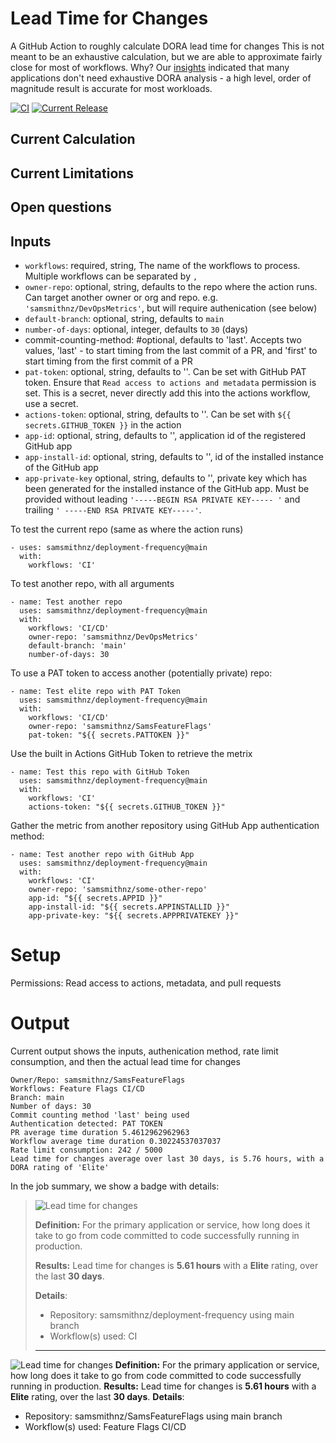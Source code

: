 # Lead Time for Changes
A GitHub Action to roughly calculate DORA lead time for changes This is not meant to be an exhaustive calculation, but we are able to approximate fairly close for most  of workflows. Why? Our [insights](https://samlearnsazure.blog/2022/08/23/my-insights-about-measuring-dora-devops-metrics-and-how-you-can-learn-from-my-mistakes/) indicated that many applications don't need exhaustive DORA analysis - a high level, order of magnitude result is accurate for most workloads. 

[![CI](https://github.com/samsmithnz/lead-time-for-changes/actions/workflows/workflow.yml/badge.svg)](https://github.com/samsmithnz/lead-time-for-changes/actions/workflows/workflow.yml)
[![Current Release](https://img.shields.io/github/release/samsmithnz/lead-time-for-changes/all.svg)](https://github.com/samsmithnz/lead-time-for-changes/releases)

## Current Calculation

## Current Limitations

## Open questions

## Inputs
- `workflows`: required, string, The name of the workflows to process. Multiple workflows can be separated by `,` 
- `owner-repo`: optional, string, defaults to the repo where the action runs. Can target another owner or org and repo. e.g. `'samsmithnz/DevOpsMetrics'`, but will require authenication (see below)
- `default-branch`: optional, string, defaults to `main` 
- `number-of-days`: optional, integer, defaults to `30` (days)
- commit-counting-method: #optional, defaults to 'last'. Accepts two values, 'last' - to start timing from the last commit of a PR, and 'first' to start timing from the first commit of a PR
- `pat-token`: optional, string, defaults to ''. Can be set with GitHub PAT token. Ensure that `Read access to actions and metadata` permission is set. This is a secret, never directly add this into the actions workflow, use a secret.
- `actions-token`: optional, string, defaults to ''. Can be set with `${{ secrets.GITHUB_TOKEN }}` in the action
- `app-id`: optional, string, defaults to '', application id of the registered GitHub app
- `app-install-id`: optional, string, defaults to '', id of the installed instance of the GitHub app
- `app-private-key` optional, string, defaults to '', private key which has been generated for the installed instance of the GitHub app. Must be provided without leading `'-----BEGIN RSA PRIVATE KEY----- '` and trailing `' -----END RSA PRIVATE KEY-----'`.

To test the current repo (same as where the action runs)
```
- uses: samsmithnz/deployment-frequency@main
  with:
    workflows: 'CI'
```

To test another repo, with all arguments
```
- name: Test another repo
  uses: samsmithnz/deployment-frequency@main
  with:
    workflows: 'CI/CD'
    owner-repo: 'samsmithnz/DevOpsMetrics'
    default-branch: 'main'
    number-of-days: 30
```

To use a PAT token to access another (potentially private) repo:
```
- name: Test elite repo with PAT Token
  uses: samsmithnz/deployment-frequency@main
  with:
    workflows: 'CI/CD'
    owner-repo: 'samsmithnz/SamsFeatureFlags'
    pat-token: "${{ secrets.PATTOKEN }}"
```

Use the built in Actions GitHub Token to retrieve the metrix 
```
- name: Test this repo with GitHub Token
  uses: samsmithnz/deployment-frequency@main
  with:
    workflows: 'CI'
    actions-token: "${{ secrets.GITHUB_TOKEN }}"
```

Gather the metric from another repository using GitHub App authentication method:
```
- name: Test another repo with GitHub App
  uses: samsmithnz/deployment-frequency@main
  with:
    workflows: 'CI'
    owner-repo: 'samsmithnz/some-other-repo'
    app-id: "${{ secrets.APPID }}"
    app-install-id: "${{ secrets.APPINSTALLID }}"
    app-private-key: "${{ secrets.APPPRIVATEKEY }}"
```

# Setup
Permissions: Read access to actions, metadata, and pull requests

# Output

Current output shows the inputs, authenication method, rate limit consumption, and then the actual lead time for changes
```
Owner/Repo: samsmithnz/SamsFeatureFlags
Workflows: Feature Flags CI/CD
Branch: main
Number of days: 30
Commit counting method 'last' being used
Authentication detected: PAT TOKEN
PR average time duration 5.4612962962963
Workflow average time duration 0.30224537037037
Rate limit consumption: 242 / 5000
Lead time for changes average over last 30 days, is 5.76 hours, with a DORA rating of 'Elite'
```

In the job summary, we show a badge with details:
> ![Lead time for changes](https://img.shields.io/badge/frequency-5.61%20hours-green?logo=github&label=Lead%20time%20for%20changes)
> 
> **Definition:** For the primary application or service, how long does it take to go from code committed to code successfully running in production.
> 
> **Results:** Lead time for changes is **5.61 hours** with a **Elite** rating, over the last **30 days**.
> 
> **Details**:
> - Repository: samsmithnz/deployment-frequency using main branch
> - Workflow(s) used: CI
> ---


![Lead time for changes](https://img.shields.io/badge/frequency-5.61%20hours-green?logo=github&label=Lead%20time%20for%20changes)
**Definition:** For the primary application or service, how long does it take to go from code committed to code successfully running in production.
**Results:** Lead time for changes is **5.61 hours** with a **Elite** rating, over the last **30 days**.
**Details**:
- Repository: samsmithnz/SamsFeatureFlags using main branch
- Workflow(s) used: Feature Flags CI/CD